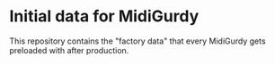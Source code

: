 # Initial data for MidiGurdy

This repository contains the "factory data" that every MidiGurdy gets preloaded with after production.
